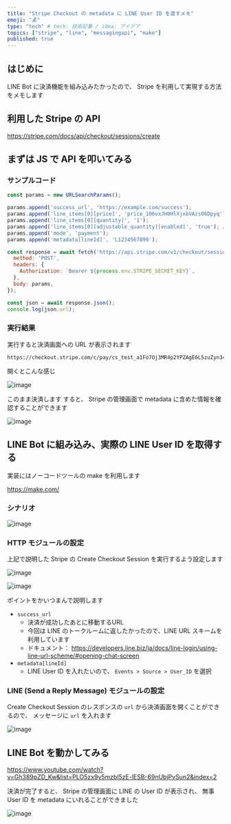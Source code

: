 ```yaml
---
title: "Stripe Checkout の metadata に LINE User ID を渡すメモ"
emoji: "💰"
type: "tech" # tech: 技術記事 / idea: アイデア
topics: ["stripe", "line", "messagingapi", "make"]
published: true
---
```



## はじめに

LINE Bot に決済機能を組み込みたかったので、 Stripe を利用して実現する方法をメモします


## 利用した Stripe の API

https://stripe.com/docs/api/checkout/sessions/create


## まずは JS で API を叩いてみる

### サンプルコード

```js
const params = new URLSearchParams();

params.append('success_url', 'https://example.com/success');
params.append('line_items[0][price]', 'price_1O6vxJH0HlXjxbVAzs06Dpyq');
params.append('line_items[0][quantity]', '1');
params.append('line_items[0][adjustable_quantity][enabled]', 'true'); // Checkout で数量を変更可能にする
params.append('mode', 'payment');
params.append('metadata[lineId]', 'L1234567890');

const response = await fetch('https://api.stripe.com/v1/checkout/sessions', {
  method: 'POST',
  headers: {
    Authorization: `Bearer ${process.env.STRIPE_SECRET_KEY}`,
  },
  body: params,
});

const json = await response.json();
console.log(json.url);
```

### 実行結果

実行すると決済画面への URL が表示されます

```
https://checkout.stripe.com/c/pay/cs_test_a1Fo7Oj3MR4p2YPZAgE6L5zuZyn346F20XJSShidrZWL94ymNz2abH7Wm0#fidkdWxOYHwnPyd1blpxYHZxWnMwd01dfEZWc3ZGVD1ufXxdSHE0a1I8QDU1U3I9alI0dEsnKSdjd2poVmB3c2B3Jz9xd3BgKSdpZHxqcHFRfHVgJz8ndmxrYmlgWmxxYGgnKSdga2RnaWBVaWRmYG1qaWFgd3YnP3F3cGB4JSUl
```

開くとこんな感じ

![image](https://i.imgur.com/T9U8Y4L.png)

このまま決済します
すると、 Stripe の管理画面で metadata に含めた情報を確認することができます

![image](https://i.imgur.com/c3GC3nr.png)


## LINE Bot に組み込み、実際の LINE User ID を取得する

実装にはノーコードツールの make を利用します

https://make.com/

### シナリオ

![image](https://i.imgur.com/r4IVSfX.png)

### HTTP モジュールの設定

上記で説明した Stripe の Create Checkout Session を実行するよう設定します

![image](https://i.imgur.com/waEttVM.png)

![image](https://i.imgur.com/JPygfFY.png)

ポイントをかいつまんで説明します

- `success_url`
  - 決済が成功したあとに移動するURL
  - 今回は LINE のトークルームに返したかったので、LINE URL スキームを利用しています
  - ドキュメント： https://developers.line.biz/ja/docs/line-login/using-line-url-scheme/#opening-chat-screen
- `metadata[lineId]`
  - LINE User ID を入れたいので、 `Events > Source > User_ID` を選択

### LINE (Send a Reply Message) モジュールの設定

Create Checkout Session のレスポンスの `url` から決済画面を開くことができるので、
メッセージに `url` を入れます

![image](https://i.imgur.com/UloBmVJ.png)


## LINE Bot を動かしてみる

https://www.youtube.com/watch?v=Gh389pZD_Kw&list=PLO5zx9y5mzbl5zE-lESB-69nUbjPvSun2&index=2

決済が完了すると、 Stripe の管理画面に LINE の User ID が表示され、
無事 User ID を metadata にいれることができました

![image](https://i.imgur.com/b2onm0i.png)


